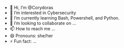 - 👋 Hi, I’m @Corydoras
- 👀 I’m interested in Cybersecurity
- 🌱 I’m currently learning Bash, Powershell, and Python.
- 💞️ I’m looking to collaborate on ...
- 📫 How to reach me ...
- 😄 Pronouns: she/her
- ⚡ Fun fact: ...

<!---
JamieElise/JamieElise is a ✨ special ✨ repository because its `README.md` (this file) appears on your GitHub profile.
You can click the Preview link to take a look at your changes.
--->
